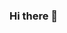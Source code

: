 ### Hi there 👋

<!--
**SofKh/SofKh** is a ✨ _special_ ✨ repository because its `README.md` (this file) appears on your GitHub profile.

Here are some ideas to get you started:

- 🔭 Mon nom est Sofiane
Je debute en programmation
Je souhaite maitriser le code grace a ma formation
J'ai envie d'apprendre a developper un logiciel a la fin du programme

-

